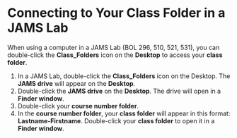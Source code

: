 # Connecting to Your Class Folder in a JAMS Lab

When using a computer in a JAMS Lab \(BOL 296, 510, 521, 531\), you can double-click the **Class\_Folders** icon on the **Desktop** to access your **class folder**.

1. In a JAMS Lab, double-click the **Class\_Folders** icon on the Desktop. The **JAMS drive** will appear on the **Desktop**.
2. Double-click the **JAMS drive** on the **Desktop**. The drive will open in a **Finder window**. 
3. Double-click your **course number folder**. 
4. In the **course number folder**, your **class folder** will appear in this format: **Lastname-Firstname**. Double-click your **class folder** to open it in a **Finder window**. 

